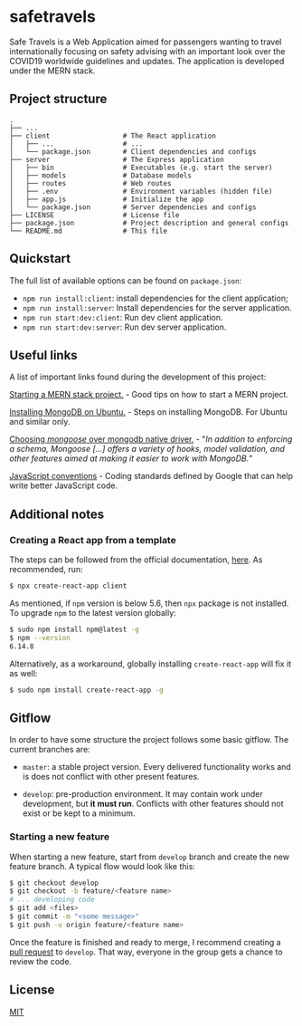 # safetravels

Safe Travels is a Web Application aimed for passengers wanting to travel internationally focusing on safety advising with an important look over the COVID19 worldwide guidelines and updates. The application is developed under the MERN stack.

## Project structure

    .
    ├── ...
    ├── client                  # The React application
    │   ├── ...                 # ...
    │   └── package.json        # Client dependencies and configs
    ├── server                  # The Express application
    │   ├── bin                 # Executables (e.g. start the server)
    │   ├── models              # Database models
    │   ├── routes              # Web routes
    │   ├── .env                # Environment variables (hidden file)
    │   ├── app.js              # Initialize the app
    │   └── package.json        # Server dependencies and configs
    ├── LICENSE                 # License file
    ├── package.json            # Project description and general configs
    └── README.md               # This file

## Quickstart

The full list of available options can be found on ```package.json```:

* ```npm run install:client```: install dependencies for the client application;
* ```npm run install:server```: Install dependencies for the server application.
* ```npm run start:dev:client```: Run dev client application.
* ```npm run start:dev:server```: Run dev server application.

## Useful links

A list of important links found during the development of this project:

[Starting a MERN stack project.](https://www.digitalocean.com/community/tutorials/getting-started-with-the-mern-stack) -
Good tips on how to start a MERN project.

[Installing MongoDB on Ubuntu.](https://linuxhint.com/install_mongodb_linuxmint/) - Steps on installing MongoDB. For
Ubuntu and similar only.

[Choosing _mongoose_ over mongodb native driver.](https://developer.mongodb.com/article/mongoose-versus-nodejs-driver) -
"_In addition to enforcing a schema, Mongoose \[...\] offers a variety of hooks, model validation, and other features
aimed at making it easier to work with MongoDB._"

[JavaScript conventions](https://google.github.io/styleguide/jsguide.html) -
Coding standards defined by Google that can help write better
JavaScript code.

## Additional notes

### Creating a React app from a template

The steps can be followed from the official documentation, [here](https://reactjs.org/).
As recommended, run:

```bash
$ npx create-react-app client
```

As mentioned, if ```npm``` version is below 5.6, then ```npx``` package is not installed.
To upgrade ```npm``` to the latest version globally:

```bash
$ sudo npm install npm@latest -g
$ npm --version
6.14.8
```

Alternatively, as a workaround, globally installing ```create-react-app``` will fix it as well:

```bash
$ sudo npm install create-react-app -g
```

## Gitflow

In order to have some structure the project follows some basic gitflow. The current branches are:

* ```master```: a stable project version. Every delivered functionality
works and is does not conflict with other present features.
  
* ```develop```: pre-production environment. It may contain work under
development, but **it must run**. Conflicts with other features should
not exist or be kept to a minimum.

### Starting a new feature

When starting a new feature, start from ```develop``` branch and create
the new feature branch. A typical flow would look like this:

```bash
$ git checkout develop
$ git checkout -b feature/<feature name>
# ... developing code
$ git add <files>
$ git commit -m "<some message>"
$ git push -u origin feature/<feature name>
```

Once the feature is finished and ready to merge, I recommend creating
a [pull request](https://docs.github.com/en/free-pro-team@latest/github/collaborating-with-issues-and-pull-requests/about-pull-requests) to ```develop```. That way, everyone in the group gets a chance to review the code.

## License

[MIT](https://github.com/rena2damas/safetravels#LICENSE)
